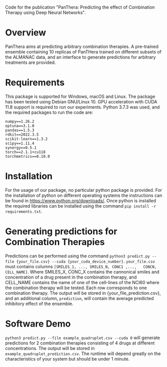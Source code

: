Code for the publication "PanThera: Predicting the effect of Combination Therapy using Deep Neural Networks".

# Overview
PanThera aims at predicting arbitrary combination therapies. A pre-trained ensemble containing 10 replicas of PanTHera trained on different subsets of the ALMANAC data, and an interface to generate predictions for arbitrary treatments are provided. 

# Requirements
This package is supported for Windows, macOS and Linux. The package has been tested using Debian GNU/Linux 10. GPU acceleration with CUDA 11.8 support is required to run our experiments.
Python 3.7.3 was used, and the required packages to run the code are:
```
numpy==1.26.2 
optuna==3.1.0
pandas==1.5.3
rdkit==2022.3.5
scikit-learn==1.3.2 
scipy==1.11.4 
synergy==0.5.1
torch==2.1.1+cu118
torchmetrics==0.10.0
```
# Installation 
For the usage of our package, no particular python package is provided. For the installation of python on different operating systems the instructions can be found in https://www.python.org/downloads/. Once python is installed the required libraries can be installed using the command `pip install -r requirements.txt`.

# Generating predictions for Combination Therapies

Predictions can be performed using the command `python3 predict.py --file {your_file.csv} --cuda {your_cuda_device_number}`. `your_file.csv` must contains columns `[SMILES_1, ..., SMILES_N, CONC1	,...,	CONCN, CELL_NAME]`. Where SMILES_X, CONC_X contains the cannonical smiles and concentration of a drug present in the combination therapy, and CELL_NAME contains the name of one of the cell-lines of the NCI60 where the combination therapy will be tested. Each row corresponds to one combination therapy.
The output will be stored in {your_file_prediction.csv}, and an additional column, `prediction`, will contain the average predicted inhibitory effect of the ensemble. 

# Software Demo

`python3 predict.py --file example_quadruplet.csv --cuda 0` will generate predictions for 2 combination therapies consisting of 4 drugs at different concentrations. The output will be stored in `example_quadruplet_prediction.csv`. The runtime will depend greatly on the characteristics of your system but should be under 1 minute. 
